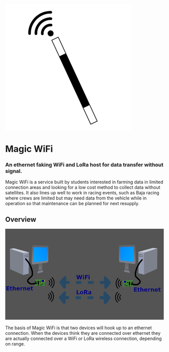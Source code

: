 ![Image Not Found](images/MagicWiFiLogo-400px.png)

# Magic WiFi

### An ethernet faking WiFi and LoRa host for data transfer without signal.

Magic WiFi is a service built by students interested in farming data in limited connection areas and looking for a low cost method
to collect data without satellites.
It also lines up well to work in racing events, such as Baja racing where crews are limited but may need data from the vehicle while in operation so that
maintenance can be planned for next resupply.

## Overview

![Image Not Found](images/MagicWiFi.png)

The basis of Magic WiFi is that two devices will hook up to an ethernet connection. When the devices think they are connected over ethernet they are actually connected over a WiFi or LoRa wireless connection, depending on range.
